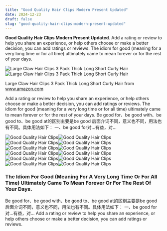 ```yaml
---
title: "Good Quality Hair Clips Modern Present Updated"
date: 2024-12-23
draft: false
slug: "good-quality-hair-clips-modern-present-updated" 
---
```


**Good Quality Hair Clips Modern Present Updated**. Add a rating or review to help you share an experience, or help others choose or make a better decision, you can add ratings or reviews. The idiom for good (meaning for a very long time or for all time) ultimately came to mean forever or for the rest of your days.

![Large Claw Hair Clips 3 Pack Thick Long Short Curly Hair](https://m.media-amazon.com/images/I/71ZbuTJyOXL._AC_.jpg)![Large Claw Hair Clips 3 Pack Thick Long Short Curly Hair](https://m.media-amazon.com/images/I/71ZbuTJyOXL._AC_.jpg)

Large Claw Hair Clips 3 Pack Thick Long Short Curly Hair from www.amazon.com

Add a rating or review to help you share an experience, or help others choose or make a better decision, you can add ratings or reviews. The idiom for good (meaning for a very long time or for all time) ultimately came to mean forever or for the rest of your days. Be good for、be good with、be good to、be good at的区别主要是be good 后面介词不同，意义也不同，用法也有不同。具体用法如下： 一、be good for对…有益，对…

![Good Quality Hair Clips ](https://m.media-amazon.com/images/I/71ZbuTJyOXL._AC_.jpg " Large Claw Hair Clips 3 Pack Thick Long Short Curly Hair")![Good Quality Hair Clips ](https://i.etsystatic.com/24915448/r/il/c0be81/3177705229/il_1140xN.3177705229_n3ph.jpg " Extra Large Matte Hair ClawHair Claw Clips For Thick Hair Etsy")![Good Quality Hair Clips ](https://m.media-amazon.com/images/I/71zuNHtVy7L._SL1500_.jpg " 18 Pieces Banana Hair Clips Classic Hair Comb Banana Clips")![Good Quality Hair Clips ](https://i.etsystatic.com/10076667/r/il/beb1c3/2275925115/il_1588xN.2275925115_kn9k.jpg " 10pcs/lot High Quality Rabbit Hair Clips Fashion Hair Clips Etsy")![Good Quality Hair Clips ](https://i5.walmartimages.com/asr/a11da8fb-b871-4131-99fb-270d21164598.b4f04fcdd5e09d882edbde006871fdbc.jpeg?odnWidth=1000&odnHeight=1000&odnBg=ffffff " 6 Pack Big Claw Clips 4.3 Inch Giant Matte Hair Claw Clips For Women")![Good Quality Hair Clips ](https://m.media-amazon.com/images/I/61cwofrQbGL._SL1000_.jpg " Syeenify Fashion Hair Clips Set, 20 PCS Pearls Hair Clips")![Good Quality Hair Clips ](https://i.etsystatic.com/18739796/r/il/b15386/6086222712/il_1080xN.6086222712_m57r.jpg " 6 Hair Clips Party Style Trendy Design. Set of 6 Premium Quality")![Good Quality Hair Clips ](https://m.media-amazon.com/images/I/71xH2+lDYSL._SL1500_.jpg " French Concord Hair Clips 6Pcs Side Slide Volume Clips")![Good Quality Hair Clips ](https://i5.walmartimages.com/asr/e977b26b-4998-442d-ad54-94467b0ce242.14839c0ff5c02c2ebd5e067e098eb36d.jpeg " 10Pcs Double Grip Hair Clips Metal Snap Hair Clips Hair Barrettes for")![Good Quality Hair Clips ](https://ae01.alicdn.com/kf/HLB1fzguPmzqK1RjSZFHq6z3CpXao/Fashion-Small-Hairpin-For-Girls-Solid-Rhinestone-Paved-Hair-Clips-Mini-Hair-Claw-Good-Quality-Hair.jpg " Fashion Small Hairpin For Girls Solid Rhinestone Paved Hair Clips Mini")![Good Quality Hair Clips ](https://i.etsystatic.com/24915448/r/il/b11956/3196790754/il_fullxfull.3196790754_9qsj.jpg " Extra Large Matte Hair Claw ClipHair Claw Clips For Thick Etsy")![Good Quality Hair Clips ](https://m.media-amazon.com/images/I/615huihUgaL._SL1500_.jpg " Flat Hair Clips for Women, 10 Pcs Large Hair Clips for")

### The Idiom For Good (Meaning For A Very Long Time Or For All Time) Ultimately Came To Mean Forever Or For The Rest Of Your Days.

Be good for、be good with、be good to、be good at的区别主要是be good 后面介词不同，意义也不同，用法也有不同。具体用法如下： 一、be good for对…有益，对… Add a rating or review to help you share an experience, or help others choose or make a better decision, you can add ratings or reviews.